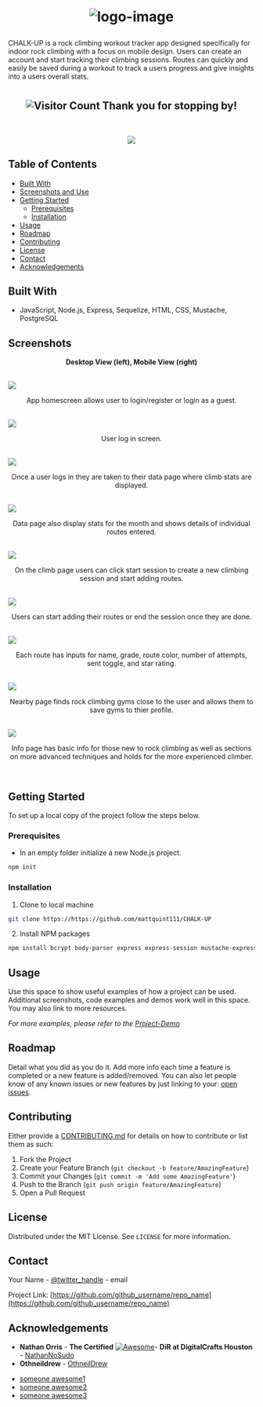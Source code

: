 # <p align="center">![logo-image](images/logo-title.png)
CHALK-UP is a rock climbing workout tracker app designed specifically for indoor rock climbing with a focus on mobile design. Users can create an account and start tracking their climbing sessions. Routes can quickly and easily be saved during a workout to track a users progress and give insights into a users overall stats. </p>


# <h2 align="center">![Visitor Count](https://profile-counter.glitch.me/{NathanNOSudo}/count.svg) Thank you for stopping by!

<!-- PROJECT LOGO -->
<br />
<p align="center">
  <a href="https://github.com/mattquint111/CHALK-UP">
     <img align="center" src="images/Screen Shot 2020-11-07 at 9.25.09 AM.png">
  </a>
</p>


<!-- TABLE OF CONTENTS -->
## Table of Contents


* [Built With](#built-with)
* [Screenshots and Use](#screenshots-and-use)
* [Getting Started](#getting-started)
  * [Prerequisites](#prerequisites)
  * [Installation](#installation)
* [Usage](#usage)
* [Roadmap](#roadmap)
* [Contributing](#contributing)
* [License](#license)
* [Contact](#contact)
* [Acknowledgements](#acknowledgements)


## Built With
* JavaScript, Node.js, Express, Sequelize, HTML, CSS, Mustache, PostgreSQL

## Screenshots

<p align="center"><b>Desktop View (left), Mobile View (right)</b></p>
<br>

<img align="center" src="images/Screen Shot 2020-11-07 at 9.56.00 AM.png"> 
<p align="center">App homescreen allows user to login/register or login as a guest.</p>
<br>

<img align="center" src="images/Screen Shot 2020-11-07 at 9.56.19 AM.png"> 
<p align="center">User log in screen.</p>
<br>

<img align="center" src="images/Screen Shot 2020-11-07 at 9.56.36 AM.png"> 
<p align="center">Once a user logs in they are taken to their data page where climb stats are displayed.</p>
<br>

<img align="center" src="images/Screen Shot 2020-11-07 at 9.56.59 AM.png"> 
<p align="center">Data page also display stats for the month and shows details of individual routes entered.</p>
<br>

<img align="center" src="images/Screen Shot 2020-11-07 at 9.57.14 AM.png"> 
<p align="center">On the climb page users can click start session to create a new climbing session and start adding routes.</p>
<br>

<img align="center" src="images/Screen Shot 2020-11-07 at 9.57.36 AM.png"> 
<p align="center">Users can start adding their routes or end the session once they are done.</p>
<br>

<img align="center" src="images/Screen Shot 2020-11-07 at 9.58.16 AM.png"> 
<p align="center">Each route has inputs for name, grade, route color, number of attempts, sent toggle, and star rating.</p>
<br>

<img align="center" src="images/Screen Shot 2020-11-07 at 9.59.00 AM.png"> 
<p align="center">Nearby page finds rock climbing gyms close to the user and allows them to save gyms to thier profile.</p>
<br>

<img align="center" src="images/Screen Shot 2020-11-07 at 9.59.33 AM.png"> 
<p align="center">Info page has basic info for those new to rock climbing as well as sections on more advanced techniques and holds for the more experienced climber.</p>
<br>



<!-- GETTING STARTED -->
## Getting Started
To set up a local copy of the project follow the steps below.

### Prerequisites

* In an empty folder initialize a new Node.js project.
```sh
npm init
```

### Installation

1. Clone to local machine
```sh
git clone https://https://github.com/mattquint111/CHALK-UP
```
2. Install NPM packages
```sh
npm install bcrypt body-parser express express-session mustache-express sequelize
```

## Usage

Use this space to show useful examples of how a project can be used. Additional screenshots, code examples and demos work well in this space. You may also link to more resources.

_For more examples, please refer to the [Project-Demo](https://example.com)_


<!-- ROADMAP -->
## Roadmap

Detail what you did as you do it. Add more info each time a feature is completed or a new feature is added/removed. You can also let people know of any known issues or new features by just linking to your:  [open issues](https://github.com/github_username/repo_name/issues). 



<!-- CONTRIBUTING -->
## Contributing

Either provide a [CONTRIBUTING.md](CONTRIBUTING.md) for details on how to contribute or list them as such:

1. Fork the Project
2. Create your Feature Branch (`git checkout -b feature/AmazingFeature`)
3. Commit your Changes (`git commit -m 'Add some AmazingFeature'`)
4. Push to the Branch (`git push origin feature/AmazingFeature`)
5. Open a Pull Request



<!-- LICENSE -->
## License

Distributed under the MIT License. See `LICENSE` for more information.



<!-- CONTACT -->
## Contact

Your Name - [@twitter_handle](https://twitter.com/twitter_handle) - email

Project Link: [https://github.com/github_username/repo_name](https://github.com/github_username/repo_name)



<!-- ACKNOWLEDGEMENTS -->
## Acknowledgements
 
  - **Nathan Orris** - **The Certified** [![Awesome](https://cdn.rawgit.com/sindresorhus/awesome/d7305f38d29fed78fa85652e3a63e154dd8e8829/media/badge.svg)](https://github.com/sindresorhus/awesome)- **DiR at DigitalCrafts Houston** -
    [NathanNoSudo](https://github.com/NathanNoSudo)
 - **Othneildrew**  -
    [OthneilDrew](https://github.com/othneildrew)
* [someone awesome1]()
* [someone awesome2]()
* [someone awesome3]()





<!-- MARKDOWN LINKS & IMAGES -->
<!-- https://www.markdownguide.org/basic-syntax/#reference-style-links -->
[contributors-shield]: https://img.shields.io/github/contributors/github_username/repo.svg?style=flat-square
[contributors-url]: https://github.com/github_username/repo/graphs/contributors
[forks-shield]: https://img.shields.io/github/forks/github_username/repo.svg?style=flat-square
[forks-url]: https://github.com/github_username/repo/network/members
[stars-shield]: https://img.shields.io/github/stars/github_username/repo.svg?style=flat-square
[stars-url]: https://github.com/github_username/repo/stargazers
[issues-shield]: https://img.shields.io/github/issues/github_username/repo.svg?style=flat-square
[issues-url]: https://github.com/github_username/repo/issues
[license-shield]: https://img.shields.io/github/license/github_username/repo.svg?style=flat-square
[license-url]: https://github.com/github_username/repo/blob/master/LICENSE.txt
[linkedin-shield]: https://img.shields.io/badge/-LinkedIn-black.svg?style=flat-square&logo=linkedin&colorB=555
[linkedin-url]: https://linkedin.com/in/github_username
[product-screenshot]: images/screenshot.png
